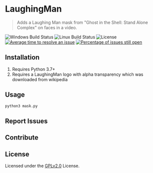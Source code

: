 # LaughingMan

> Adds a Laughing Man mask from "Ghost in the Shell: Stand Alone Complex" on faces in a video.

![Windows Build Status](https://github.com/Snowda/LaughingMan/workflows/Windows/badge.svg)
![Linux Build Status](https://github.com/Snowda/LaughingMan/workflows/Linux/badge.svg)
![License](https://img.shields.io/github/license/Snowda/LaughingMan)
[![Average time to resolve an issue](http://isitmaintained.com/badge/resolution/Snowda/LaughingMan.svg)](http://isitmaintained.com/project/Snowda/LaughingMan "Average time to resolve an issue")
[![Percentage of issues still open](http://isitmaintained.com/badge/open/Snowda/LaughingMan.svg)](http://isitmaintained.com/project/Snowda/LaughingMan "Percentage of issues still open")

## Installation

1. Requires Python 3.7+
1. Requires a LaughingMan logo with alpha transparency which was downloaded from wikipedia

## Usage

```bash
python3 mask.py
```

## Report Issues

## Contribute

## License

Licensed under the [GPLv2.0](https://github.com/Snowda/LaughingMan/blob/master/LICENSE) License.